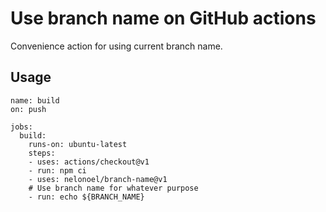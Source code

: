 # Use branch name on GitHub actions

Convenience action for using current branch name.

## Usage
```
name: build
on: push

jobs:
  build:
    runs-on: ubuntu-latest
    steps:
    - uses: actions/checkout@v1
    - run: npm ci
    - uses: nelonoel/branch-name@v1
    # Use branch name for whatever purpose
    - run: echo ${BRANCH_NAME}
```
